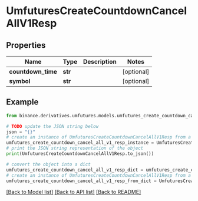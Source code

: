# UmfuturesCreateCountdownCancelAllV1Resp


## Properties

Name | Type | Description | Notes
------------ | ------------- | ------------- | -------------
**countdown_time** | **str** |  | [optional] 
**symbol** | **str** |  | [optional] 

## Example

```python
from binance.derivatives.umfutures.models.umfutures_create_countdown_cancel_all_v1_resp import UmfuturesCreateCountdownCancelAllV1Resp

# TODO update the JSON string below
json = "{}"
# create an instance of UmfuturesCreateCountdownCancelAllV1Resp from a JSON string
umfutures_create_countdown_cancel_all_v1_resp_instance = UmfuturesCreateCountdownCancelAllV1Resp.from_json(json)
# print the JSON string representation of the object
print(UmfuturesCreateCountdownCancelAllV1Resp.to_json())

# convert the object into a dict
umfutures_create_countdown_cancel_all_v1_resp_dict = umfutures_create_countdown_cancel_all_v1_resp_instance.to_dict()
# create an instance of UmfuturesCreateCountdownCancelAllV1Resp from a dict
umfutures_create_countdown_cancel_all_v1_resp_from_dict = UmfuturesCreateCountdownCancelAllV1Resp.from_dict(umfutures_create_countdown_cancel_all_v1_resp_dict)
```
[[Back to Model list]](../README.md#documentation-for-models) [[Back to API list]](../README.md#documentation-for-api-endpoints) [[Back to README]](../README.md)


